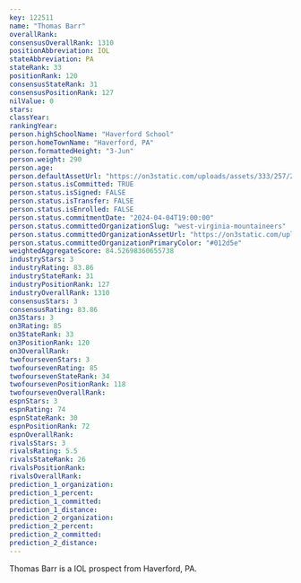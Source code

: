 ```yaml
---
key: 122511
name: "Thomas Barr"
overallRank: 
consensusOverallRank: 1310
positionAbbreviation: IOL
stateAbbreviation: PA
stateRank: 33
positionRank: 120
consensusStateRank: 31
consensusPositionRank: 127
nilValue: 0
stars: 
classYear: 
rankingYear: 
person.highSchoolName: "Haverford School"
person.homeTownName: "Haverford, PA"
person.formattedHeight: "3-Jun"
person.weight: 290
person.age: 
person.defaultAssetUrl: "https://on3static.com/uploads/assets/333/257/257333.png"
person.status.isCommitted: TRUE
person.status.isSigned: FALSE
person.status.isTransfer: FALSE
person.status.isEnrolled: FALSE
person.status.commitmentDate: "2024-04-04T19:00:00"
person.status.committedOrganizationSlug: "west-virginia-mountaineers"
person.status.committedOrganizationAssetUrl: "https://on3static.com/uploads/assets/789/149/149789.svg"
person.status.committedOrganizationPrimaryColor: "#012d5e"
weightedAggregateScore: 84.52698360655738
industryStars: 3
industryRating: 83.86
industryStateRank: 31
industryPositionRank: 127
industryOverallRank: 1310
consensusStars: 3
consensusRating: 83.86
on3Stars: 3
on3Rating: 85
on3StateRank: 33
on3PositionRank: 120
on3OverallRank: 
twofoursevenStars: 3
twofoursevenRating: 85
twofoursevenStateRank: 34
twofoursevenPositionRank: 118
twofoursevenOverallRank: 
espnStars: 3
espnRating: 74
espnStateRank: 30
espnPositionRank: 72
espnOverallRank: 
rivalsStars: 3
rivalsRating: 5.5
rivalsStateRank: 26
rivalsPositionRank: 
rivalsOverallRank: 
prediction_1_organization: 
prediction_1_percent: 
prediction_1_committed: 
prediction_1_distance: 
prediction_2_organization: 
prediction_2_percent: 
prediction_2_committed: 
prediction_2_distance: 
---
```

Thomas Barr is a IOL prospect from Haverford, PA.